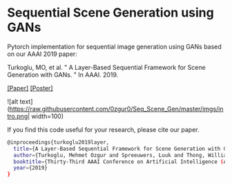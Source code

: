 # Sequential Scene Generation using GANs

Pytorch implementation for sequential image generation using GANs based on our AAAI 2019 paper:

Turkoglu, MO, et al. " A Layer-Based Sequential Framework for Scene Generation with GANs. " 
In AAAI. 2019.

[[Paper]](https://arxiv.org/abs/1902.00671) [[Poster]](https://drive.google.com/open?id=1MJhVce9a5jWI6GnW45k4gNFGe-Jie0-z) 



![alt text](https://raw.githubusercontent.com/0zgur0/Seq_Scene_Gen/master/imgs/intro.png| width=100)


If you find this code useful for your research, please cite our paper.
```bash
@inproceedings{turkoglu2019layer,
  title={A Layer-Based Sequential Framework for Scene Generation with GANs},
  author={Turkoglu, Mehmet Ozgur and Spreeuwers, Luuk and Thong, William and Kicanaoglu, Berkay},
  booktitle={Thirty-Third AAAI Conference on Artificial Intelligence (AAAI-19)},
  year={2019}
}
```
